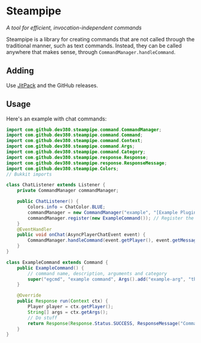# Steampipe

*A tool for efficient, invocation-independent commands*

Steampipe is a library for creating commands that are not called through the traditional manner, such as text commands. Instead, they can be called anywhere that makes sense, through `CommandManager.handleCommand`.

## Adding

Use [JitPack](https://www.jitpack.io/) and the GitHub releases.

## Usage

Here's an example with chat commands:

``` java
import com.github.dev380.steampipe.command.CommandManager;
import com.github.dev380.steampipe.command.Command;
import com.github.dev380.steampipe.command.Context;
import com.github.dev380.steampipe.command.Args;
import com.github.dev380.steampipe.command.Category;
import com.github.dev380.steampipe.response.Response;
import com.github.dev380.steampipe.response.ResponseMessage;
import com.github.dev380.steampipe.Colors;
// Bukkit imports

class ChatListener extends Listener {
	private CommandManager commandManager;

	public ChatListener() {
		Colors.info = ChatColor.BLUE;
		commandManager = new CommandManager("example", "[Example Plugin] "); // Set the command prefix and the output prefix.
		commandManager.register(new ExampleCommand()); // Register the command.
	}
	@EventHandler
	public void onChat(AsyncPlayerChatEvent event) {
		CommandManager.handleCommand(event.getPlayer(), event.getMessage());
	}
}

class ExampleCommand extends Command {
	public ExampleCommand() {
		// command name, description, arguments and category
		super("egcmd", "example command", Args().add("example-arg", "this is an example argument"), Category.DEFAULT);
	}

	@Override
	public Response run(Context ctx) {
		Player player = ctx.getPlayer();
		String[] args = ctx.getArgs();
		// Do stuff
		return Response(Response.Status.SUCCESS, ResponseMessage("Command executed").addEmphasis(" VERY successfully").addString("!"));
	}
}
```
